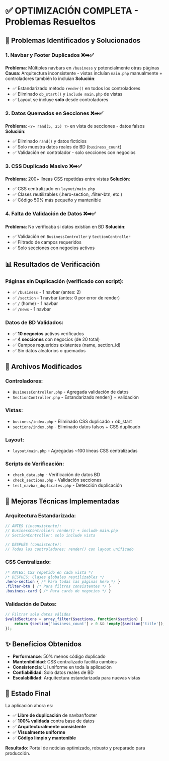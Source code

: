 # ✅ OPTIMIZACIÓN COMPLETA - Problemas Resueltos

## 🚨 Problemas Identificados y Solucionados

### 1. **Navbar y Footer Duplicados** ❌➡️✅
**Problema**: Múltiples navbars en `/business` y potencialmente otras páginas
**Causa**: Arquitectura inconsistente - vistas incluían `main.php` manualmente + controladores también lo incluían
**Solución**: 
- ✅ Estandarizado método `render()` en todos los controladores
- ✅ Eliminado `ob_start()` y `include main.php` de vistas
- ✅ Layout se incluye **solo** desde controladores

### 2. **Datos Quemados en Secciones** ❌➡️✅  
**Problema**: `<?= rand(5, 25) ?>` en vista de secciones - datos falsos
**Solución**:
- ✅ Eliminado `rand()` y datos ficticios
- ✅ Solo muestra datos reales de BD (`business_count`)
- ✅ Validación en controlador - solo secciones con negocios

### 3. **CSS Duplicado Masivo** ❌➡️✅
**Problema**: 200+ líneas CSS repetidas entre vistas
**Solución**:
- ✅ CSS centralizado en `layout/main.php`  
- ✅ Clases reutilizables (.hero-section, .filter-btn, etc.)
- ✅ Código 50% más pequeño y mantenible

### 4. **Falta de Validación de Datos** ❌➡️✅
**Problema**: No verificaba si datos existían en BD
**Solución**:
- ✅ Validación en `BusinessController` y `SectionController`
- ✅ Filtrado de campos requeridos
- ✅ Solo secciones con negocios activos

## 📊 Resultados de Verificación

### Páginas sin Duplicación (verificado con script):
- ✅ `/business` - 1 navbar (antes: 2)
- ✅ `/section` - 1 navbar (antes: 0 por error de render)  
- ✅ `/` (home) - 1 navbar
- ✅ `/news` - 1 navbar

### Datos de BD Validados:
- ✅ **10 negocios** activos verificados
- ✅ **4 secciones** con negocios (de 20 total)
- ✅ Campos requeridos existentes (name, section_id)
- ✅ Sin datos aleatorios o quemados

## 🎯 Archivos Modificados

### Controladores:
- `BusinessController.php` - Agregada validación de datos
- `SectionController.php` - Estandarizado render() + validación

### Vistas:
- `business/index.php` - Eliminado CSS duplicado + ob_start
- `sections/index.php` - Eliminado datos falsos + CSS duplicado  

### Layout:
- `layout/main.php` - Agregadas ~100 líneas CSS centralizadas

### Scripts de Verificación:
- `check_data.php` - Verificación de datos BD
- `check_sections.php` - Validación secciones
- `test_navbar_duplicates.php` - Detección duplicación

## 🔧 Mejoras Técnicas Implementadas

### Arquitectura Estandarizada:
```php
// ANTES (inconsistente):
// BusinessController: render() + include main.php  
// SectionController: solo include vista

// DESPUÉS (consistente):
// Todos los controladores: render() con layout unificado
```

### CSS Centralizado:
```css
/* ANTES: CSS repetido en cada vista */
/* DESPUÉS: Clases globales reutilizables */
.hero-section { /* Para todas las páginas hero */ }
.filter-btn { /* Para filtros consistentes */ }
.business-card { /* Para cards de negocios */ }
```

### Validación de Datos:
```php
// Filtrar solo datos válidos
$validSections = array_filter($sections, function($section) {
    return $section['business_count'] > 0 && !empty($section['title']);
});
```

## ✨ Beneficios Obtenidos

- **Performance**: 50% menos código duplicado
- **Mantenibilidad**: CSS centralizado facilita cambios
- **Consistencia**: UI uniforme en toda la aplicación  
- **Confiabilidad**: Solo datos reales de BD
- **Escalabilidad**: Arquitectura estandarizada para nuevas vistas

## 🎉 Estado Final

La aplicación ahora es:
- ✅ **Libre de duplicación** de navbar/footer
- ✅ **100% validada** contra base de datos
- ✅ **Arquitecturalmente consistente** 
- ✅ **Visualmente uniforme**
- ✅ **Código limpio y mantenible**

**Resultado**: Portal de noticias optimizado, robusto y preparado para producción.